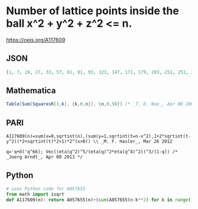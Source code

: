 # Number of lattice points inside the ball x^2 \+ y^2 \+ z^2 <\= n\.
https://oeis.org/A117609
## JSON
```JSON
[1, 7, 19, 27, 33, 57, 81, 81, 93, 123, 147, 171, 179, 203, 251, 251, 257, 305, 341, 365, 389, 437, 461, 461, 485, 515, 587, 619, 619, 691, 739, 739, 751, 799, 847, 895, 925, 949, 1021, 1021, 1045, 1141, 1189, 1213, 1237, 1309, 1357, 1357, 1365, 1419, 1503]
```
## Mathematica
```Mathematica
Table[Sum[SquaresR[3,k], {k,0,n}], {n,0,50}] (* _T. D. Noe_, Apr 08 2006, revised Sep 27 2011 *)
```
## PARI
```PARI
A117609(n)=sum(x=0,sqrtint(n),(sum(y=1,sqrtint(t=n-x^2),1+2*sqrtint(t-y^2))*2+sqrtint(t)*2+1)*2^(x>0)) \\ _M. F. Hasler_, Mar 26 2012
```
```PARI
q='q+O('q^66); Vec((eta(q^2)^5/(eta(q)^2*eta(q^4)^2))^3/(1-q)) /* _Joerg Arndt_, Apr 08 2013 */
```
## Python
```Python
# uses Python code for A057655
from math import isqrt
def A117609(n): return A057655(n)+(sum(A057655(n-k**2) for k in range(1,isqrt(n)+1))<<1) # _Chai Wah Wu_, Jun 23 2024
```
